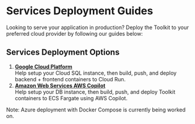 # Services Deployment Guides

Looking to serve your application in production? Deploy the Toolkit to your preferred cloud provider by following our guides below:

## Services Deployment Options

1. **[Google Cloud Platform](deployment_guides/gcp_deployment.md)**  
   Help setup your Cloud SQL instance, then build, push, and deploy backend + frontend containers to Cloud Run.
2. **[Amazon Web Services AWS Copilot](deployment_guides/aws_deployment.md)**  
   Help setup your DB instance, then build, push, and deploy Toolkit containers to ECS Fargate using AWS Copilot.

Note: Azure deployment with Docker Compose is currently being worked on.